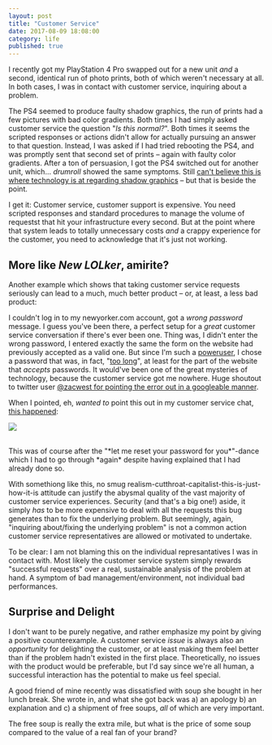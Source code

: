 ```yaml
---
layout: post
title: "Customer Service"
date: 2017-08-09 18:08:00
category: life
published: true
---
```



I recently got my PlayStation 4 Pro swapped out for a new unit *and* a second, identical run of photo prints, both of which weren't necessary at all. In both cases, I was in contact with customer service, inquiring about a problem. 

The PS4 seemed to produce faulty shadow graphics, the run of prints had a few pictures with bad color gradients. Both times I had simply asked customer service the question "*Is this normal?*". Both times it seems the scripted responses or actions didn't allow for actually pursuing an answer to that question. Instead, I was asked if I had tried rebooting the PS4, and was promptly sent that second set of prints – again with faulty color gradients. After a ton of persuasion, I got the PS4 switched out for another unit, which... *drumroll* showed the same symptoms. Still [can't believe this is where technology is at regarding shadow graphics](https://twitter.com/tschoof/status/851830545008951296) – but that is beside the point.

I get it: Customer service, customer support is expensive. You need scripted responses and standard procedures to manage the volume of requestst that hit your infrastructure every second. But at the point where that system leads to totally unnecessary costs *and* a crappy experience for the customer, you need to acknowledge that it's just not working.

## More like *New LOLker*, amirite?

Another example which shows that taking customer service requests seriously can lead to a much, much better product – or, at least, a less bad product:

I couldn't log in to my newyorker.com account, got a *wrong password* message. I guess you've been there, a perfect setup for a *great* customer service conversation if there's ever been one. Thing was, I didn't enter the wrong password, I entered exactly the same the form on the website had previously accepted as a valid one. But since I'm such a [poweruser](https://1password.com/), I chose a password that was, in fact, "[too long](https://www.xkcd.com/936/)", at least for the part of the website that *accepts* passwords. It would've been one of the great mysteries of technology, because the customer service got me nowhere. Huge shoutout to twitter user [@zacwest for pointing the error out in a googleable manner](https://twitter.com/tschoof/status/854786468958621696).

When I pointed, eh, *wanted to* point this out in my customer service chat, [this happened](https://twitter.com/tschoof/status/854786813344587776):

<p class="pic"><a href="https://blog.timmschoof.com/images/newyorker_cs.jpg"><img src="https://blog.timmschoof.com/images/newyorker_cs.jpg"></a></p>
<br>
This was of course after the "*let me reset your password for you*"-dance which I had to go through *again* despite having explained that I had already done so.

With somethiong like this, no smug realism-cutthroat-capitalist-this-is-just-how-it-is attitude can justify the abysmal quality of the vast majority of customer service experiences. Security (and that's a big one!) aside, it simply *has* to be more expensive to deal with all the requests this bug generates than to fix the underlying problem. But seemingly, again, "inquiring about/fixing the underlying problem" is not a common action customer service representatives are allowed or motivated to undertake. 

To be clear: I am not blaming this on the individual represantatives I was in contact with. Most likely the customer service system simply rewards "successful requests" over a real, sustainable analysis of the problem at hand. A symptom of bad management/environment, not individual bad performances. 

## Surprise and Delight

I don't want to be purely negative, and rather emphasize my point by giving a positive counterexample. A customer service *issue* is always also an *opportunity* for delighting the customer, or at least making them feel better than if the problem hadn't existed in the first place. Theoretically, no issues with the product would be preferable, but I'd say since we're all human, a successful interaction has the potential to make us feel special.

A good friend of mine recently was dissatisfied with soup she bought in her lunch break. She wrote in, and what she got back was a) an apology b) an explanation and c) a shipment of free soups, *all* of which are very important. 

The free soup is really the extra mile, but what is the price of some soup compared to the value of a real fan of your brand?